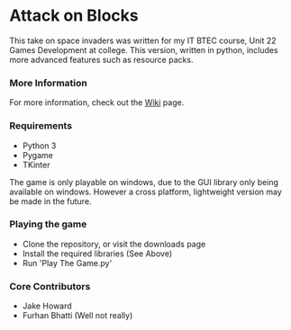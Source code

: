 # Attack on Blocks #

This take on space invaders was written for my IT BTEC course, Unit 22 Games Development at college. This version, written in python, includes more advanced features such as resource packs. 

### More Information ###

For more information, check out the [Wiki](//bitbucket.org/TheOrangeOne/attack-on-blocks/wiki) page.

### Requirements ###

* Python 3
* Pygame
* TKinter

The game is only playable on windows, due to the GUI library only being available on windows. However a cross platform, lightweight version may be made in the future.

### Playing the game ###

* Clone the repository, or visit the downloads page
* Install the required libraries (See Above)
* Run 'Play The Game.py'

### Core Contributors ###

* Jake Howard
* Furhan Bhatti (Well not really)
